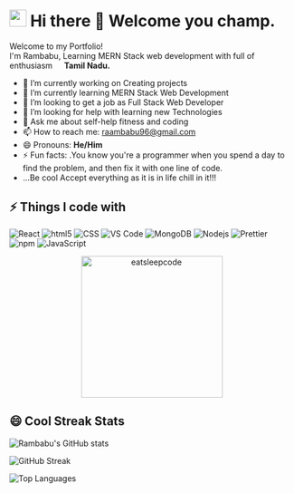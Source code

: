 <h1><img src="https://emojis.slackmojis.com/emojis/images/1531849430/4246/blob-sunglasses.gif?1531849430" width="30"/> Hi there 👋 Welcome you champ.</h1>

<p>Welcome to my Portfolio! </br> I'm Rambabu, Learning MERN Stack web development with full of enthusiasm <img src="https://image.flaticon.com/icons/png/512/3909/3909444.png" width="13"/> <b>Tamil Nadu.</b> 


- 🔭 I’m currently working on Creating projects   
- 🌱 I’m currently learning MERN Stack Web Development
- 👯 I’m looking to get a job as Full Stack Web Developer
- 🤔 I’m looking for help with learning new Technologies
- 💬 Ask me about self-help fitness and coding
- 📫 How to reach me: raambabu96@gmail.com
- 😄 Pronouns: **He/Him**
- ⚡ Fun facts: .You know you're a programmer when you spend a day to find the problem, and then fix it with one line of code.
- ...Be cool Accept everything as it is in life chill in it!!!


## ⚡ Things I code with

<p>
  <img alt="React" src="https://img.shields.io/badge/-React-45b8d8?style=flat-square&logo=react&logoColor=white" />
  <img alt="html5" src="https://img.shields.io/badge/-HTML5-E34F26?style=flat-square&logo=html5&logoColor=white" />
  <img alt="CSS" src="https://img.shields.io/badge/-CSS-764ABC?style=flat-square&logo=CSS3&logoColor=white" />
  <img alt="VS Code" src="https://img.shields.io/badge/-VS_Code-007ACC?style=flat-square&logo=visual-studio-code&logoColor=white" /> 
  <img alt="MongoDB" src="https://img.shields.io/badge/-MongoDB-13aa52?style=flat-square&logo=mongodb&logoColor=white" />
  <img alt="Nodejs" src="https://img.shields.io/badge/-Nodejs-43853d?style=flat-square&logo=Node.js&logoColor=white" />
  <img alt="Prettier" src="https://img.shields.io/badge/-Prettier-F7B93E?style=flat-square&logo=prettier&logoColor=white" />
  <img alt="npm" src="https://img.shields.io/badge/-NPM-CB3837?style=flat-square&logo=npm&logoColor=white" />
  <img alt="JavaScript" src="https://img.shields.io/badge/JavaScript-F7DF1E.svg?logo=javascript&logoColor=black"></a>

  <div align="center">
<img src="https://github.com/raghavk16/raghavk16/blob/master/giphy.webp" alt="eatsleepcode" width="250" height="250" />
</div>
</p>


## 😄 Cool Streak Stats

![Rambabu's GitHub stats](https://github-readme-stats.vercel.app/api?username=RambabuMS&show_icons=true&theme=radical)

![GitHub Streak](https://github-readme-streak-stats.herokuapp.com/?user=RambabuMS&theme=radical)

![Top Languages](https://github-readme-stats.vercel.app/api/top-langs/?username=RambabuM&layout=compact&theme=radical&langs_count=6)





  






